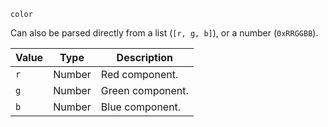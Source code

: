 `color`

Can also be parsed directly from a list (`[r, g, b]`), or a number (`0xRRGGBB`).

| Value | Type   | Description      |
|-------|--------|------------------|
| `r`   | Number | Red component.   |
| `g`   | Number | Green component. |
| `b`   | Number | Blue component.  |